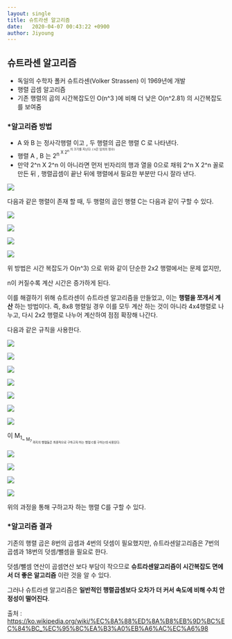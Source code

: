 ```yaml
---
layout: single
title: 슈트라센 알고리즘 
date:   2020-04-07 00:43:22 +0900
author: Jiyoung
---
```


## 슈트라센 알고리즘

- 독일의 수학자 폴커 슈트라센(Volker Strassen) 이 1969년에 개발
- 행렬 곱셈 알고리즘
- 기존 행렬의 곱의 시간복잡도인 O(n^3 )에 비해 더 낮은 O(n^2.81) 의 시간복잡도를 보여줌



### *알고리즘 방법

- A 와 B 는 정사각행렬 이고 , 두 행렬의 곱은 행렬 C 로 나타낸다.
- 행렬 A , B 는  2<sup>n<sup> X 2<sup>n<sup> 의 크기를 지닌다. ( n은 임의의 정수)
- 만약  2^n X 2^n 이 아니라면 먼저 빈자리의 행과 열을 0으로 채워  2^n X 2^n 꼴로 만든 뒤 , 행렬곱셈이 끝난 뒤에 행렬에서 필요한 부분만 다시 잘라 낸다.



![](https://wikimedia.org/api/rest_v1/media/math/render/svg/41c6337190684aff7b69f124226d6e62d79ebca5)



다음과 같은 행렬이 존재 할 때, 두 행렬의 곱인 행렬 C는 다음과 같이 구할 수 있다.





![](https://wikimedia.org/api/rest_v1/media/math/render/svg/8d91fa79d27697a5c6551698c1a83a3d5837c57b)

![](https://wikimedia.org/api/rest_v1/media/math/render/svg/a08bea24eec9422cda82e6e04af1d96fc6822038)

![](https://wikimedia.org/api/rest_v1/media/math/render/svg/7adffe97db091ce8ba231352b3721bbe261985ca)

![](https://wikimedia.org/api/rest_v1/media/math/render/svg/8b40ed74cf54465d8e54d09b8492e50689928313)



위 방법은 시간 복잡도가 O(n^3) 으로 위와 같이 단순한 2x2 행렬에서는 문제 없지만,

n이 커질수록 계산 시간은 증가하게 된다.



이를 해결하기 위해 슈트라센이 슈트라센 알고리즘을 만들었고, 이는 __행렬을 쪼개서 계산__ 하는 방법이다. 즉, 8x8 행렬일 경우 이를 모두 계산 하는 것이 아니라 4x4행렬로 나누고, 다시 2x2 행렬로 나누어 계산하여 점점 확장해 나간다.



다음과 같은 규칙을 사용한다. 

![](https://wikimedia.org/api/rest_v1/media/math/render/svg/1e9e6268d824de7ad5010a32a1921452b264f7ee)

![](https://wikimedia.org/api/rest_v1/media/math/render/svg/0d40beeba8019e378fa0ed4b6e549c44a140a9ec)

![](https://wikimedia.org/api/rest_v1/media/math/render/svg/45e8e9679d33f2c66e24bd812e1e554f95bb1571)

![](https://wikimedia.org/api/rest_v1/media/math/render/svg/c12df2bb70f8f09f33f1ca4b8c2d577d5850a2ee)

![](https://wikimedia.org/api/rest_v1/media/math/render/svg/715adfa757b74b3ad6b4eea545c24762e4079161)

![](https://wikimedia.org/api/rest_v1/media/math/render/svg/30107b9c9c99494bf75f23e84b505e5921cee46e)

![](https://wikimedia.org/api/rest_v1/media/math/render/svg/9e93ef1c265be8be96209dde36230d56e139fc72)



이 M<sub>1<sub>~ M<sub>7<sub> 까지의 행렬들은 최종적으로 구하고자 하는 행렬 C를 구하는데 사용된다.

![](https://wikimedia.org/api/rest_v1/media/math/render/svg/26875b8ca1815e2c322c798faeecabe1d7836798)

![](https://wikimedia.org/api/rest_v1/media/math/render/svg/e71779a8ecc64f3e1268485cf389a05cdd3e6bf8)

![](https://wikimedia.org/api/rest_v1/media/math/render/svg/5853fa11f016df7eee4eb2a7ceb6137d3b3296de)

![](https://wikimedia.org/api/rest_v1/media/math/render/svg/b7d7d4ee9e67e0c23f1a522787d4829072542dbb)



위의 과정을 통해 구하고자 하는 행렬 C를 구할 수 있다.



### *알고리즘 결과

기존의 행렬 곱은 8번의 곱셈과 4번의 덧셈이 필요했지만, 슈트라센알고리즘은 7번의 곱셈과 18번의 덧셈/뺄셈을 필요로 한다.  

덧셈/뺄셈 연산이 곱셈연산 보다 부담이 작으므로 **슈트라센알고리즘이 시간복잡도 면에서 더 좋은 알고리즘** 이란 것을 알 수 있다.

그러나 슈트라센 알고리즘은 __일반적인 행렬곱셈보다 오차가 더 커서 속도에 비해 수치 안정성이 떨어진다__.



출처 : https://ko.wikipedia.org/wiki/%EC%8A%88%ED%8A%B8%EB%9D%BC%EC%84%BC_%EC%95%8C%EA%B3%A0%EB%A6%AC%EC%A6%98

